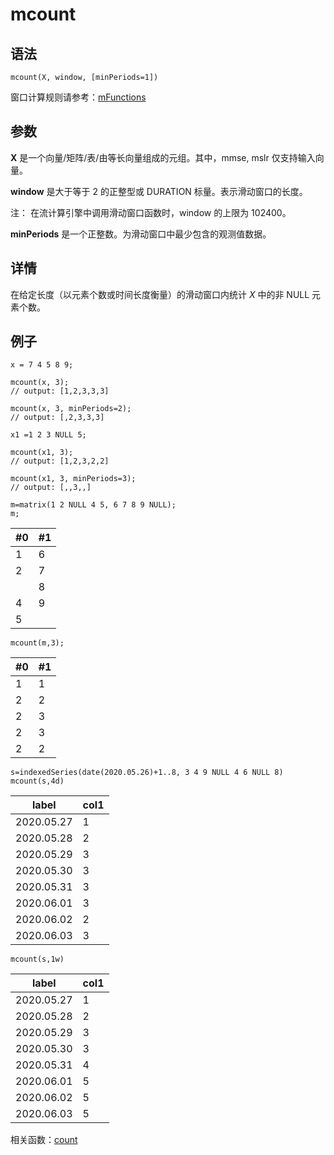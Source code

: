 # mcount

## 语法

`mcount(X, window, [minPeriods=1])`

窗口计算规则请参考：[mFunctions](../themes/mFunctions.html)

## 参数

**X** 是一个向量/矩阵/表/由等长向量组成的元组。其中，mmse, mslr 仅支持输入向量。

**window** 是大于等于 2 的正整型或 DURATION 标量。表示滑动窗口的长度。

注： 在流计算引擎中调用滑动窗口函数时，window 的上限为 102400。

**minPeriods** 是一个正整数。为滑动窗口中最少包含的观测值数据。

## 详情

在给定长度（以元素个数或时间长度衡量）的滑动窗口内统计 *X* 中的非 NULL 元素个数。

## 例子

```
x = 7 4 5 8 9;

mcount(x, 3);
// output: [1,2,3,3,3]

mcount(x, 3, minPeriods=2);
// output: [,2,3,3,3]

x1 =1 2 3 NULL 5;

mcount(x1, 3);
// output: [1,2,3,2,2]

mcount(x1, 3, minPeriods=3);
// output: [,,3,,]

m=matrix(1 2 NULL 4 5, 6 7 8 9 NULL);
m;
```

| #0 | #1 |
| --- | --- |
| 1 | 6 |
| 2 | 7 |
|  | 8 |
| 4 | 9 |
| 5 |  |

```
mcount(m,3);
```

| #0 | #1 |
| --- | --- |
| 1 | 1 |
| 2 | 2 |
| 2 | 3 |
| 2 | 3 |
| 2 | 2 |

```
s=indexedSeries(date(2020.05.26)+1..8, 3 4 9 NULL 4 6 NULL 8)
mcount(s,4d)
```

| label | col1 |
| --- | --- |
| 2020.05.27 | 1 |
| 2020.05.28 | 2 |
| 2020.05.29 | 3 |
| 2020.05.30 | 3 |
| 2020.05.31 | 3 |
| 2020.06.01 | 3 |
| 2020.06.02 | 2 |
| 2020.06.03 | 3 |

```
mcount(s,1w)
```

| label | col1 |
| --- | --- |
| 2020.05.27 | 1 |
| 2020.05.28 | 2 |
| 2020.05.29 | 3 |
| 2020.05.30 | 3 |
| 2020.05.31 | 4 |
| 2020.06.01 | 5 |
| 2020.06.02 | 5 |
| 2020.06.03 | 5 |

相关函数：[count](../c/count.html)

